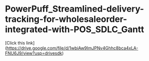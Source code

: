 # PowerPuff_Streamlined-delivery-tracking-for-wholesaleorder-integrated-with-POS_SDLC_Gantt
[Click this link] (https://drive.google.com/file/d/1wbiAw9ImJPNv4Ghhc8bca4xLA-FNU6J9/view?usp=drivesdk)
